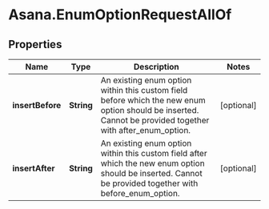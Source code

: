 # Asana.EnumOptionRequestAllOf

## Properties

Name | Type | Description | Notes
------------ | ------------- | ------------- | -------------
**insertBefore** | **String** | An existing enum option within this custom field before which the new enum option should be inserted. Cannot be provided together with after_enum_option. | [optional] 
**insertAfter** | **String** | An existing enum option within this custom field after which the new enum option should be inserted. Cannot be provided together with before_enum_option. | [optional] 


